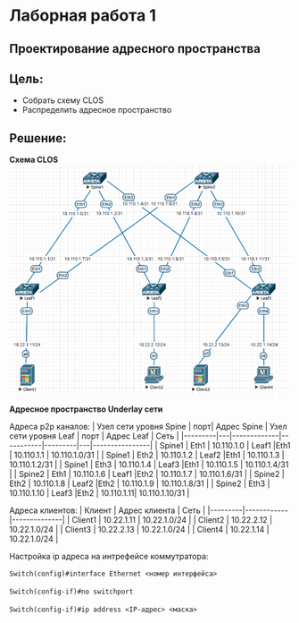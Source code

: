 # Лаборная работа 1
## **Проектирование адресного пространства**
## Цель:
* Собрать схему CLOS
* Распределить адресное пространство

 ## Решение:

 **Cхема CLOS**
 ![](images/lab1-1.png)
 
 **Адресное пространство Underlay сети**

 Адреса p2p каналов:
|  Узел сети уровня Spine | порт| Адрес Spine    | Узел сети уровня Leaf | порт | Адрес Leaf     | Сеть           |
|---------|---|-------------|-----------|---------|---|----------------|
| Spine1 | Eth1   | 10.110.1.0  | Leaf1 |Eth1    | 10.110.1.1 | 10.110.1.0/31  |
| Spine1 | Eth2   | 10.110.1.2  | Leaf2 |Eth1    | 10.110.1.3 | 10.110.1.2/31  |
| Spine1 | Eth3   | 10.110.1.4  | Leaf3 |Eth1    | 10.110.1.5 | 10.110.1.4/31  |
| Spine2 | Eth1   | 10.110.1.6  | Leaf1 |Eth2    | 10.110.1.7 | 10.110.1.6/31  |
| Spine2 | Eth2   | 10.110.1.8  | Leaf2 |Eth2    | 10.110.1.9 | 10.110.1.8/31  |
| Spine2 | Eth3   | 10.110.1.10 | Leaf3 |Eth2   | 10.110.1.11| 10.110.1.10/31 |

Адреса клиентов:
| Клиент  | Адрес клиента     | Сеть         |
|---------|------------|--------------|
| Client1 | 10.22.1.11 | 10.22.1.0/24 |
| Client2 | 10.22.2.12 | 10.22.1.0/24 |
| Client3 | 10.22.2.13 | 10.22.1.0/24 |
| Client4 | 10.22.1.14 | 10.22.1.0/24 |

Настройка ip адреса на интрефейсе коммутратора:
```
Switch(config)#interface Ethernet <номер интерфейса>

Switch(config-if)#no switchport

Switch(config-if)#ip address <IP-адрес> <маска>
```